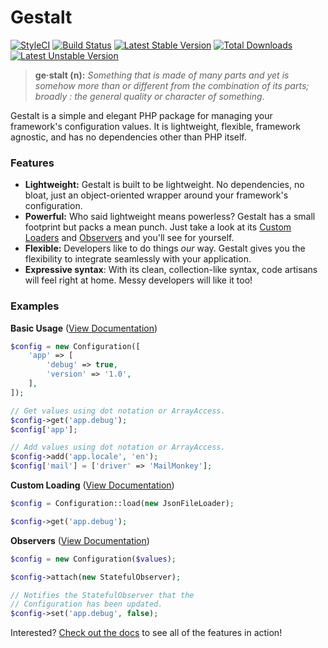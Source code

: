 # Gestalt

[![StyleCI](https://styleci.io/repos/67276253/shield?style=flat)](https://styleci.io/repos/67276253)
[![Build Status](https://travis-ci.org/samrap/gestalt.svg?branch=master)](https://travis-ci.org/samrap/gestalt)
[![Latest Stable Version](https://poser.pugx.org/samrap/gestalt/v/stable)](https://packagist.org/packages/samrap/gestalt)
[![Total Downloads](https://poser.pugx.org/samrap/gestalt/downloads)](https://packagist.org/packages/samrap/gestalt)
[![Latest Unstable Version](https://poser.pugx.org/samrap/gestalt/v/unstable)](https://packagist.org/packages/samrap/gestalt)

> **ge·stalt (n):** _Something that is made of many parts and yet is somehow more than or different from the combination of its parts; broadly : the general quality or character of something._

Gestalt is a simple and elegant PHP package for managing your framework's configuration values. It is lightweight, flexible, framework agnostic, and has no dependencies other than PHP itself.

### Features
- **Lightweight:** Gestalt is built to be lightweight. No dependencies, no bloat, just an object-oriented wrapper around your framework's configuration.
- **Powerful:** Who said lightweight means powerless? Gestalt has a small footprint but packs a mean punch. Just take a look at its [Custom Loaders](https://github.com/samrap/gestalt-docs/blob/master/loaders.md) and [Observers](https://github.com/samrap/gestalt-docs/blob/master/observers.md) and you'll see for yourself.
- **Flexible:** Developers like to do things _our_ way. Gestalt gives you the flexibility to integrate seamlessly with your application.
- **Expressive syntax**: With its clean, collection-like syntax, code artisans will feel right at home. Messy developers will like it too!

### Examples

**Basic Usage** ([View Documentation](https://github.com/samrap/gestalt-docs/blob/master/introduction.md))

```php
$config = new Configuration([
    'app' => [
        'debug' => true,
        'version' => '1.0',
    ],
]);

// Get values using dot notation or ArrayAccess.
$config->get('app.debug');
$config['app'];

// Add values using dot notation or ArrayAccess.
$config->add('app.locale', 'en');
$config['mail'] = ['driver' => 'MailMonkey'];
```

**Custom Loading** ([View Documentation](https://github.com/samrap/gestalt-docs/blob/master/loaders.md))

```php
$config = Configuration::load(new JsonFileLoader);

$config->get('app.debug');
```

**Observers** ([View Documentation](https://github.com/samrap/gestalt-docs/blob/master/observers.md))

```php
$config = new Configuration($values);

$config->attach(new StatefulObserver);

// Notifies the StatefulObserver that the
// Configuration has been updated.
$config->set('app.debug', false);
```

Interested? [Check out the docs](https://github.com/samrap/gestalt-docs) to see all of the features in action!
